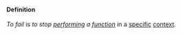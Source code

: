 #### Definition

*To fail* is *to stop [performing](https://github.com/gcassel/Modular-Organization-Terminology/blob/master/terms/perform.md) a [function](https://github.com/gcassel/Modular-Organization-Terminology/blob/master/terms/function.md)* in a [specific](https://github.com/gcassel/Modular-Organization-Terminology/blob/master/terms/specific.md) [context](https://github.com/gcassel/Modular-Organization-Terminology/blob/master/terms/context.md).
